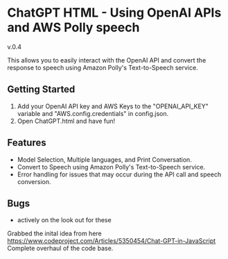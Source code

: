 # ChatGPT HTML - Using OpenAI APIs and AWS Polly speech

v.0.4

This allows you to easily interact with the OpenAI API and convert the response to speech using Amazon Polly's Text-to-Speech service.

## Getting Started

1. Add your OpenAI API key and AWS Keys to the "OPENAI_API_KEY" variable and "AWS.config.credentials" in config.json. 
2. Open ChatGPT.html and have fun!

## Features

- Model Selection, Multiple languages, and Print Conversation.
- Convert to Speech using Amazon Polly's Text-to-Speech service.
- Error handling for issues that may occur during the API call and speech conversion.

## Bugs
- actively on the look out for these

Grabbed the inital idea from here https://www.codeproject.com/Articles/5350454/Chat-GPT-in-JavaScript <br>
Complete overhaul of the code base.
